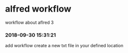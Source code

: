 # alfred workflow
workflow about aflred 3

### 2018-09-30 15:31:21
add workflow create a new txt file in your defined location

